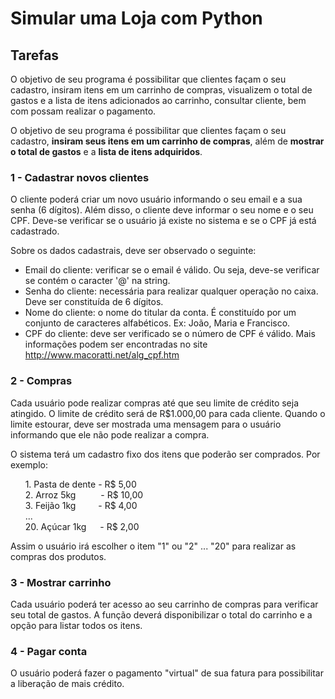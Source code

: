 # **Simular uma Loja com Python**


## **Tarefas**

O objetivo de seu programa é possibilitar que clientes façam o seu cadastro, insiram itens em um carrinho de compras, visualizem o total de gastos e a lista de itens adicionados ao carrinho, consultar cliente, bem com possam realizar o pagamento.

O objetivo de seu programa é possibilitar que clientes façam o seu cadastro, **insiram seus itens em um carrinho de compras**, além de **mostrar o total de gastos** e a **lista de itens adquiridos**.

### **1 - Cadastrar novos clientes**

O cliente poderá criar um novo usuário informando o seu email e a sua senha (6 dígitos). Além disso, o cliente deve informar o seu nome e o seu CPF. Deve-se verificar se o usuário já existe no sistema e se o CPF já está cadastrado.

Sobre os dados cadastrais, deve ser observado o seguinte:
  * Email do cliente: verificar se o email é válido. Ou seja, deve-se verificar se contém o caracter '@' na string. 
  * Senha do cliente: necessária para realizar qualquer operação no caixa. Deve ser constituída de 6 dígitos.
  * Nome do cliente: o nome do titular da conta. É constituído por um conjunto de caracteres alfabéticos. Ex: João, Maria e Francisco.
  * CPF do cliente: deve ser verificado se o número de CPF é válido.  Mais informações podem ser encontradas no site http://www.macoratti.net/alg_cpf.htm

### **2 - Compras**

Cada usuário pode realizar compras até que seu limite de crédito seja atingido. O limite de crédito será de R$1.000,00 para cada cliente. Quando o limite estourar, deve ser mostrada uma mensagem para o usuário informando que ele não pode realizar a compra. 

O sistema terá um cadastro fixo dos itens que poderão ser comprados. Por exemplo:

&nbsp;&nbsp;&nbsp;&nbsp;&nbsp;&nbsp;1\. Pasta de dente - R\$ 5,00<br>
&nbsp;&nbsp;&nbsp;&nbsp;&nbsp;&nbsp;2\. Arroz 5kg&emsp;&emsp;&nbsp;&nbsp; - R\$ 10,00<br>
&nbsp;&nbsp;&nbsp;&nbsp;&nbsp;&nbsp;3\. Feijão 1kg&emsp;&emsp;&nbsp; - R\$ 4,00<br>
&nbsp;&nbsp;&nbsp;&nbsp;&nbsp;&nbsp;...<br>
&nbsp;&nbsp;&nbsp;&nbsp;&nbsp;&nbsp;20\. Açúcar 1kg&emsp;&nbsp; - R\$ 2,00

Assim o usuário irá escolher o item "1" ou "2" ... "20" para realizar as compras dos produtos.

### **3 - Mostrar carrinho**

Cada usuário poderá ter acesso ao seu carrinho de compras para verificar seu total de gastos.
A função deverá disponibilizar o total do carrinho e a opção para listar todos os itens. 

### **4 - Pagar conta**

O usuário poderá fazer o pagamento "virtual" de sua fatura para possibilitar a liberação de mais crédito.